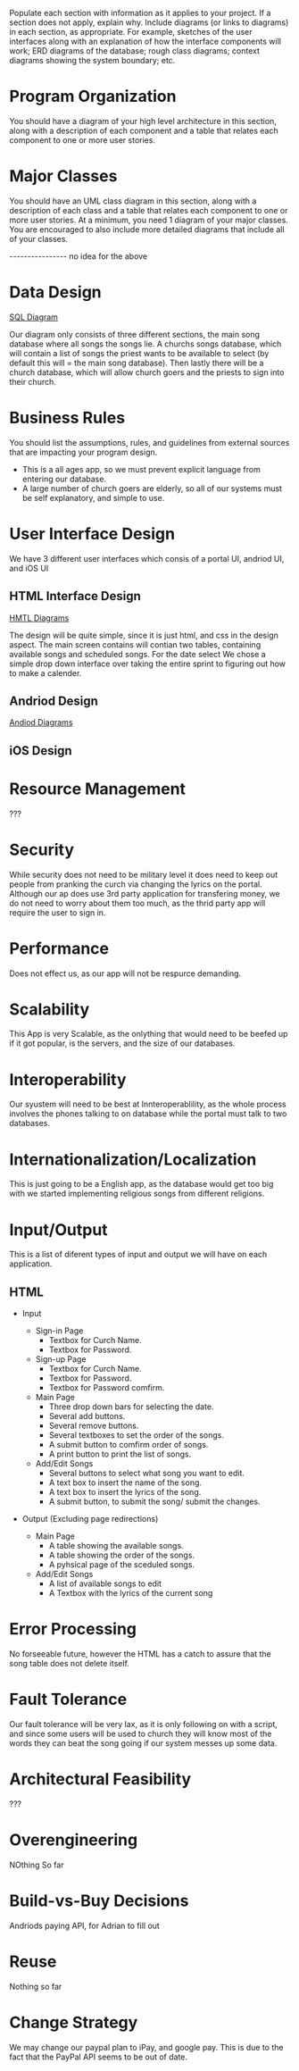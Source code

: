 Populate each section with information as it applies to your project. If a section does not apply, explain why. Include diagrams (or links to diagrams) in each section, as appropriate. For example, sketches of the user interfaces along with an explanation of how the interface components will work; ERD diagrams of the database; rough class diagrams; context diagrams showing the system boundary; etc.

# Program Organization

You should have a diagram of your high level architecture in this section, along with a description of each component and a table that relates each component to one or more user stories.

# Major Classes

You should have an UML class diagram in this section, along with a description of each class and a table that relates each component to one or more user stories. At a minimum, you need 1 diagram of your major classes. You are encouraged to also include more detailed diagrams that include all of your classes. 

---------------- no idea for the above

# Data Design

[SQL Diagram](https://github.com/CallumCoy/Scriptor/blob/Cal's-Branch/Documents/Diagrams/SQL%20Database.md)

Our diagram only consists of three different sections, the main song database where all songs the songs lie.  A churchs songs database, which will contain a list of songs the priest wants to be available to select (by default this will = the main song database).  Then lastly there will be a church database, which will allow church goers and the priests to sign into their church.

# Business Rules

You should list the assumptions, rules, and guidelines from external sources that are impacting your program design.
  - This is a all ages app, so we must prevent explicit language from entering our database.
  - A large number of church goers are elderly, so all of our systems must be self explanatory, and simple to use. 

# User Interface Design

  We have 3 different user interfaces which consis of a portal UI, andriod UI, and iOS UI
  ## HTML Interface Design
  [HMTL Diagrams](https://github.com/CallumCoy/Scriptor/blob/Cal's-Branch/Documents/Diagrams/htmlDiagram.md)
  
  The design will be quite simple, since it is just html, and css in the design aspect.  The main screen contains will contian two tables, containing available songs and scheduled songs.  For the date select We chose a simple drop down interface over taking the entire sprint to figuring out how to make a calender.
  
  ## Andriod Design
  [Andiod Diagrams](https://github.com/CallumCoy/Scriptor/new/Cal's-Branch/Documents/Diagrams)
  
  
  ## iOS Design

# Resource Management

  ???

# Security

  While security does not need to be military level it does need to keep out people from pranking the curch via changing the lyrics on the portal.  Although our ap does use 3rd party application for transfering money, we do not need to worry about them too much, as the thrid party app will require the user to sign in.

# Performance

  Does not effect us, as our app will not be respurce demanding.

# Scalability
  
  This App is very Scalable, as the onlything that would need to be beefed up if it got popular, is the servers, and the size of our databases.
  
# Interoperability

  Our syustem will need to be best at Innteroperablility, as the whole process involves the phones talking to on database while the portal must talk to two databases.

# Internationalization/Localization

  This is just going to be a English app, as the database would get too big with we started implementing religious songs from different religions.

# Input/Output

  This is a list of diferent types of input and output we will have on each application.

  ## HTML
  - Input
    - Sign-in Page
      - Textbox for Curch Name.
      - Textbox for Password.
    - Sign-up Page
      - Textbox for Curch Name.
      - Textbox for Password.
      - Textbox for Password comfirm.
    - Main Page
      - Three drop down bars for selecting the date.
      - Several add buttons.
      - Several remove buttons.
      - Several textboxes to set the order of the songs.
      - A submit button to comfirm order of songs.
      - A print button to print the list of songs.
    - Add/Edit Songs
      - Several buttons to select what song you want to edit.
      - A text box to insert the name of the song.
      - A text box to insert the lyrics of the song.
      - A submit button, to submit the song/ submit the changes.
      
  - Output (Excluding page redirections)
    - Main Page
      - A table showing the available songs.
      - A table showing the order of the songs.
      - A pyhsical page of the sceduled songs.
    - Add/Edit Songs
      - A list of available songs to edit
      - A Textbox with the lyrics of the current song

# Error Processing

  No forseeable future, however the HTML has a catch to assure that the song table does not delete itself. 

# Fault Tolerance

  Our fault tolerance will be very lax, as it is only following on with a script, and since some users will be used to church they will know most of the words they can beat the song going if our system messes up some data.

# Architectural Feasibility

  ???

# Overengineering

  NOthing So far

# Build-vs-Buy Decisions

  Andriods paying API, for Adrian to fill out

# Reuse

  Nothing so far

# Change Strategy

  We may change our paypal plan to iPay, and google pay.  This is due to the fact that the PayPal API seems to be out of date.

